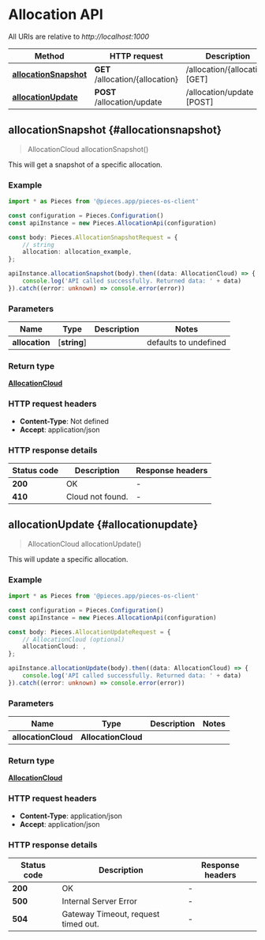 # Allocation API

All URIs are relative to *http://localhost:1000*

Method | HTTP request | Description
------------- | ------------- | -------------
[**allocationSnapshot**](AllocationApi#allocationsnapshot) | **GET** /allocation/\{allocation\} | /allocation/\{allocation\} [GET]
[**allocationUpdate**](AllocationApi#allocationupdate) | **POST** /allocation/update | /allocation/update [POST]


## **allocationSnapshot** {#allocationsnapshot}
> AllocationCloud allocationSnapshot()

This will get a snapshot of a specific allocation.

### Example

```typescript
import * as Pieces from '@pieces.app/pieces-os-client'

const configuration = Pieces.Configuration()
const apiInstance = new Pieces.AllocationApi(configuration)

const body: Pieces.AllocationSnapshotRequest = {
    // string
    allocation: allocation_example,
};

apiInstance.allocationSnapshot(body).then((data: AllocationCloud) => {
    console.log('API called successfully. Returned data: ' + data)
}).catch((error: unknown) => console.error(error))
```

### Parameters

Name | Type | Description  | Notes
------------- | ------------- | ------------- | -------------
 **allocation** | [**string**] |  | defaults to undefined


### Return type

[**AllocationCloud**](../models/AllocationCloud)

### HTTP request headers

- **Content-Type**: Not defined
- **Accept**: application/json


### HTTP response details
| Status code | Description | Response headers
|-------------|-------------|------------------
**200** | OK |  -  |
**410** | Cloud not found. |  -  |

## **allocationUpdate** {#allocationupdate}
> AllocationCloud allocationUpdate()

This will update a specific allocation.

### Example

```typescript
import * as Pieces from '@pieces.app/pieces-os-client'

const configuration = Pieces.Configuration()
const apiInstance = new Pieces.AllocationApi(configuration)

const body: Pieces.AllocationUpdateRequest = {
    // AllocationCloud (optional)
    allocationCloud: ,
};

apiInstance.allocationUpdate(body).then((data: AllocationCloud) => {
    console.log('API called successfully. Returned data: ' + data)
}).catch((error: unknown) => console.error(error))
```

### Parameters

Name | Type | Description  | Notes
------------- | ------------- | ------------- | -------------
 **allocationCloud** | **AllocationCloud**|  |


### Return type

[**AllocationCloud**](../models/AllocationCloud)

### HTTP request headers

- **Content-Type**: application/json
- **Accept**: application/json


### HTTP response details
| Status code | Description | Response headers
|-------------|-------------|------------------
**200** | OK |  -  |
**500** | Internal Server Error |  -  |
**504** | Gateway Timeout, request timed out. |  -  |


